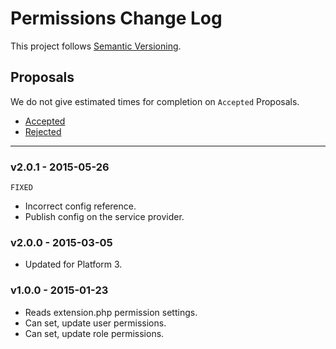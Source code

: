 # Permissions Change Log

This project follows [Semantic Versioning](CONTRIBUTING.md).

## Proposals

We do not give estimated times for completion on `Accepted` Proposals.

- [Accepted](https://github.com/cartalyst/platform-permissions/labels/Accepted)
- [Rejected](https://github.com/cartalyst/platform-permissions/labels/Rejected)

---

### v2.0.1 - 2015-05-26

`FIXED`

- Incorrect config reference.
- Publish config on the service provider.

### v2.0.0 - 2015-03-05

- Updated for Platform 3.

### v1.0.0 - 2015-01-23

- Reads extension.php permission settings.
- Can set, update user permissions.
- Can set, update role permissions.
